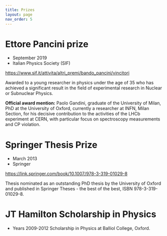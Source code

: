 ```yaml
---
title: Prizes
layout: page
nav_order: 5
---
```


# Ettore Pancini prize
- September 2019
- Italian Physics Society (SIF)

https://www.sif.it/attivita/altri_premi/bando_pancini/vincitori

Awarded to a young researcher in physics under the age of 35 who has achieved a significant result in the field of experimental research in Nuclear or Subnuclear Physics.

**Official award mention:** Paolo Gandini, graduate of the University of Milan, PhD at the University of Oxford, currently a researcher at INFN, Milan Section, for his decisive contribution to the activities of the LHCb experiment at CERN, with particular focus on spectroscopy measurements and CP violation.

# Springer Thesis Prize
- March 2013
- Springer 
  
https://link.springer.com/book/10.1007/978-3-319-01029-8

Thesis nominated as an outstanding PhD thesis by the University of Oxford and published in
Springer Theses - the best of the best, ISBN 978-3-319-01029-8.

# JT Hamilton Scholarship in Physics
- Years 2009-2012
Scholarship in Physics at Balliol College, Oxford.

